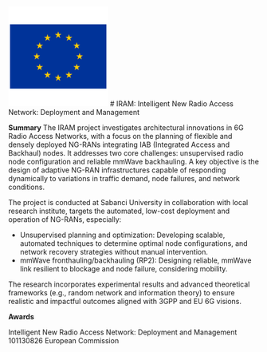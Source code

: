 

<img src="Flags-EU-European-Union-Flag.1024.png" width="200"/>
# IRAM: Intelligent New Radio Access Network: Deployment and Management


**Summary**
The IRAM project investigates architectural innovations in 6G Radio Access Networks, with a focus on the planning of flexible and densely deployed NG-RANs integrating IAB (Integrated Access and Backhaul) nodes. It addresses two core challenges: unsupervised radio node configuration and reliable mmWave backhauling. A key objective is the design of adaptive NG-RAN infrastructures capable of responding dynamically to variations in traffic demand, node failures, and network conditions.

The project is conducted at Sabanci University in collaboration with local research institute, targets the automated, low-cost deployment and operation of NG-RANs, especially:

- Unsupervised planning and optimization: Developing scalable, automated techniques to determine optimal node configurations, and network recovery strategies without manual intervention.
-	mmWave fronthauling/backhauling (RP2): Designing reliable, mmWave link resilient to blockage and node failure, considering mobility.

The research incorporates experimental results and advanced theoretical frameworks (e.g., random network and information theory) to ensure realistic and impactful outcomes aligned with 3GPP and EU 6G visions.

**Awards**

Intelligent New Radio Access Network: Deployment and Management 101130826 
European Commission
